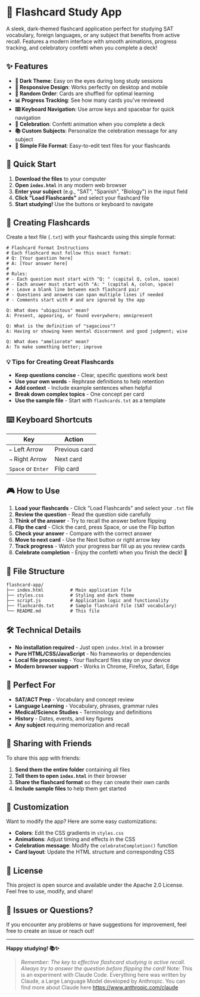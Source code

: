 # 🎯 Flashcard Study App

A sleek, dark-themed flashcard application perfect for studying SAT vocabulary, foreign languages, or any subject that benefits from active recall. Features a modern interface with smooth animations, progress tracking, and celebratory confetti when you complete a deck!


## ✨ Features

- **🌙 Dark Theme**: Easy on the eyes during long study sessions
- **📱 Responsive Design**: Works perfectly on desktop and mobile
- **🎲 Random Order**: Cards are shuffled for optimal learning
- **📊 Progress Tracking**: See how many cards you've reviewed
- **⌨️ Keyboard Navigation**: Use arrow keys and spacebar for quick navigation
- **🎉 Celebration**: Confetti animation when you complete a deck
- **📚 Custom Subjects**: Personalize the celebration message for any subject
- **💾 Simple File Format**: Easy-to-edit text files for your flashcards

## 🚀 Quick Start

1. **Download the files** to your computer
2. **Open `index.html`** in any modern web browser
3. **Enter your subject** (e.g., "SAT", "Spanish", "Biology") in the input field
4. **Click "Load Flashcards"** and select your flashcard file
5. **Start studying!** Use the buttons or keyboard to navigate

## 📝 Creating Flashcards

Create a text file (`.txt`) with your flashcards using this simple format:

```
# Flashcard Format Instructions
# Each flashcard must follow this exact format:
# Q: [Your question here]
# A: [Your answer here]
# 
# Rules:
# - Each question must start with "Q: " (capital Q, colon, space)
# - Each answer must start with "A: " (capital A, colon, space)
# - Leave a blank line between each flashcard pair
# - Questions and answers can span multiple lines if needed
# - Comments start with # and are ignored by the app

Q: What does "ubiquitous" mean?
A: Present, appearing, or found everywhere; omnipresent

Q: What is the definition of "sagacious"?
A: Having or showing keen mental discernment and good judgment; wise

Q: What does "ameliorate" mean?
A: To make something better; improve
```

### 💡 Tips for Creating Great Flashcards

- **Keep questions concise** - Clear, specific questions work best
- **Use your own words** - Rephrase definitions to help retention
- **Add context** - Include example sentences when helpful
- **Break down complex topics** - One concept per card
- **Use the sample file** - Start with `flashcards.txt` as a template

## ⌨️ Keyboard Shortcuts

| Key | Action |
|-----|--------|
| `←` Left Arrow | Previous card |
| `→` Right Arrow | Next card |
| `Space` or `Enter` | Flip card |

## 🎮 How to Use

1. **Load your flashcards** - Click "Load Flashcards" and select your `.txt` file
2. **Review the question** - Read the question side carefully
3. **Think of the answer** - Try to recall the answer before flipping
4. **Flip the card** - Click the card, press Space, or use the Flip button
5. **Check your answer** - Compare with the correct answer
6. **Move to next card** - Use the Next button or right arrow key
7. **Track progress** - Watch your progress bar fill up as you review cards
8. **Celebrate completion** - Enjoy the confetti when you finish the deck! 🎉

## 📁 File Structure

```
flashcard-app/
├── index.html          # Main application file
├── styles.css          # Styling and dark theme
├── script.js           # Application logic and functionality
├── flashcards.txt      # Sample flashcard file (SAT vocabulary)
└── README.md           # This file
```

## 🛠️ Technical Details

- **No installation required** - Just open `index.html` in a browser
- **Pure HTML/CSS/JavaScript** - No frameworks or dependencies
- **Local file processing** - Your flashcard files stay on your device
- **Modern browser support** - Works in Chrome, Firefox, Safari, Edge

## 🎯 Perfect For

- **SAT/ACT Prep** - Vocabulary and concept review
- **Language Learning** - Vocabulary, phrases, grammar rules
- **Medical/Science Studies** - Terminology and definitions
- **History** - Dates, events, and key figures
- **Any subject** requiring memorization and recall

## 🤝 Sharing with Friends

To share this app with friends:

1. **Send them the entire folder** containing all files
2. **Tell them to open `index.html`** in their browser
3. **Share the flashcard format** so they can create their own cards
4. **Include sample files** to help them get started

## 🔧 Customization

Want to modify the app? Here are some easy customizations:

- **Colors**: Edit the CSS gradients in `styles.css`
- **Animations**: Adjust timing and effects in the CSS
- **Celebration message**: Modify the `celebrateCompletion()` function
- **Card layout**: Update the HTML structure and corresponding CSS

## 📄 License

This project is open source and available under the Apache 2.0 License. Feel free to use, modify, and share!

## 🐛 Issues or Questions?

If you encounter any problems or have suggestions for improvement, feel free to create an issue or reach out!

---

**Happy studying! 📚✨**

> *Remember: The key to effective flashcard studying is active recall. Always try to answer the question before flipping the card!*
Note: This is an experiment with Claude Code. Everything here was written by Claude, a Large Language Model developed by Anthropic. You can find more about Claude here https://www.anthropic.com/claude
